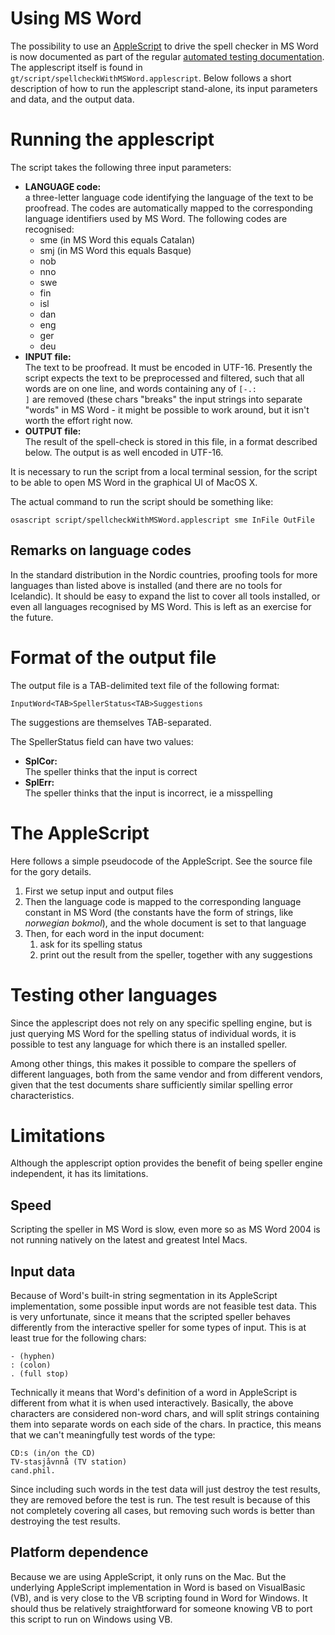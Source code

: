 # Using MS Word

The possibility to use an
[AppleScript](http://www.apple.com/macosx/features/applescript/) to
drive the spell checker in MS Word is now documented as part of the
regular [automated testing documentation](howtotest.html). The
applescript itself is found in
`gt/script/spellcheckWithMSWord.applescript`. Below follows a short
description of how to run the applescript stand-alone, its input
parameters and data, and the output data.

# Running the applescript

The script takes the following three input parameters:

- **LANGUAGE code:**  
  a three-letter language code identifying the language of the text to
  be proofread. The codes are automatically mapped to the
  corresponding language identifiers used by MS Word. The following
  codes are recognised:
  - sme (in MS Word this equals Catalan)
  - smj (in MS Word this equals Basque)
  - nob
  - nno
  - swe
  - fin
  - isl
  - dan
  - eng
  - ger
  - deu
- **INPUT file:**  
  The text to be proofread. It must be encoded in UTF-16. Presently
  the script expects the text to be preprocessed and filtered, such
  that all words are on one line, and words containing any of
  `[-.:                ]` are removed (these chars "breaks" the input
  strings into separate "words" in MS Word - it might be possible to
  work around, but it isn't worth the effort right now.
- **OUTPUT file:**  
  The result of the spell-check is stored in this file, in a format
  described below. The output is as well encoded in UTF-16.

It is necessary to run the script from a local terminal session, for the
script to be able to open MS Word in the graphical UI of MacOS X.

The actual command to run the script should be something like:

    osascript script/spellcheckWithMSWord.applescript sme InFile OutFile

## Remarks on language codes

In the standard distribution in the Nordic countries, proofing tools for
more languages than listed above is installed (and there are no tools
for Icelandic). It should be easy to expand the list to cover all tools
installed, or even all languages recognised by MS Word. This is left as
an exercise for the future.

# Format of the output file

The output file is a TAB-delimited text file of the following format:

    InputWord<TAB>SpellerStatus<TAB>Suggestions

The suggestions are themselves TAB-separated.

The SpellerStatus field can have two values:

- **SplCor:**  
  The speller thinks that the input is correct
- **SplErr:**  
  The speller thinks that the input is incorrect, ie a misspelling

# The AppleScript

Here follows a simple pseudocode of the AppleScript. See the source file
for the gory details.

1.  First we setup input and output files
2.  Then the language code is mapped to the corresponding language
    constant in MS Word (the constants have the form of strings, like
    _norwegian bokmol_), and the whole document is set to that language
3.  Then, for each word in the input document:
    1.  ask for its spelling status
    2.  print out the result from the speller, together with any
        suggestions

# Testing other languages

Since the applescript does not rely on any specific spelling engine, but
is just querying MS Word for the spelling status of individual words, it
is possible to test any language for which there is an installed
speller.

Among other things, this makes it possible to compare the spellers of
different languages, both from the same vendor and from different
vendors, given that the test documents share sufficiently similar
spelling error characteristics.

# Limitations

Although the applescript option provides the benefit of being speller
engine independent, it has its limitations.

## Speed

Scripting the speller in MS Word is slow, even more so as MS Word 2004
is not running natively on the latest and greatest Intel Macs.

## Input data

Because of Word's built-in string segmentation in its AppleScript
implementation, some possible input words are not feasible test data.
This is very unfortunate, since it means that the scripted speller
behaves differently from the interactive speller for some types of
input. This is at least true for the following chars:

    - (hyphen)
    : (colon)
    . (full stop)

Technically it means that Word's definition of a word in AppleScript is
different from what it is when used interactively. Basically, the above
characters are considered non-word chars, and will split strings
containing them into separate words on each side of the chars. In
practice, this means that we can't meaningfully test words of the type:

    CD:s (in/on the CD)
    TV-stasjåvnnå (TV station)
    cand.phil.

Since including such words in the test data will just destroy the test
results, they are removed before the test is run. The test result is
because of this not completely covering all cases, but removing such
words is better than destroying the test results.

## Platform dependence

Because we are using AppleScript, it only runs on the Mac. But the
underlying AppleScript implementation in Word is based on VisualBasic
(VB), and is very close to the VB scripting found in Word for Windows.
It should thus be relatively straightforward for someone knowing VB to
port this script to run on Windows using VB.
